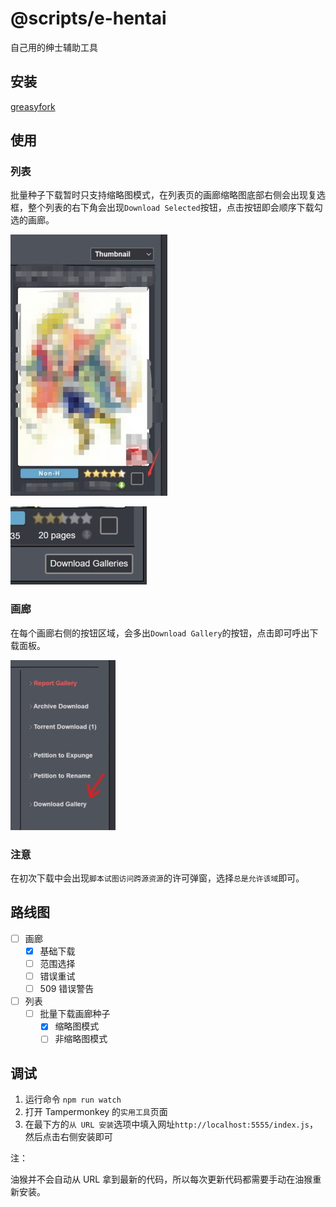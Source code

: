 # @scripts/e-hentai

自己用的绅士辅助工具

## 安装

[greasyfork](https://greasyfork.org/scripts/438541)

## 使用

### 列表

批量种子下载暂时只支持缩略图模式，在列表页的画廊缩略图底部右侧会出现复选框，整个列表的右下角会出现`Download Selected`按钮，点击按钮即会顺序下载勾选的画廊。

![画廊的待选框](./document/gallery-checkbox.jpg)

![下载列表右下角的下载按钮](./document/download-galleries-button.jpg)

### 画廊

在每个画廊右侧的按钮区域，会多出`Download Gallery`的按钮，点击即可呼出下载面板。

![画廊中的下载按钮](./document/download-gallery-button.jpg)

### 注意

在初次下载中会出现`脚本试图访问跨源资源`的许可弹窗，选择`总是允许该域`即可。

## 路线图

- [ ] 画廊
  - [x] 基础下载
  - [ ] 范围选择
  - [ ] 错误重试
  - [ ] 509 错误警告
- [ ] 列表
  - [ ] 批量下载画廊种子
    - [x] 缩略图模式
    - [ ] 非缩略图模式

## 调试

1. 运行命令 `npm run watch`
2. 打开 Tampermonkey 的`实用工具`页面
3. 在最下方的`从 URL 安装`选项中填入网址`http://localhost:5555/index.js`，然后点击右侧安装即可

注：

油猴并不会自动从 URL 拿到最新的代码，所以每次更新代码都需要手动在油猴重新安装。
